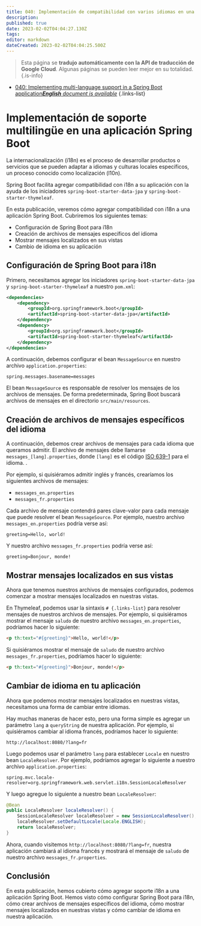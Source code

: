 ```yaml
---
title: 040: Implementación de compatibilidad con varios idiomas en una aplicación Spring Boot
description: 
published: true
date: 2023-02-02T04:04:27.130Z
tags: 
editor: markdown
dateCreated: 2023-02-02T04:04:25.500Z
---
```


> Esta página se **tradujo automáticamente con la API de traducción de Google Cloud**.
Algunas páginas se pueden leer mejor en su totalidad.{.is-info}



- [040: Implementing multi-language support in a Spring Boot application***English** document is available*](/en/Knowledge-base/Spring-Boot/Learning/040-implementing-multi-language-support-in-a-spring-boot-application)
{.links-list}



# Implementación de soporte multilingüe en una aplicación Spring Boot

La internacionalización (i18n) es el proceso de desarrollar productos o servicios que se pueden adaptar a idiomas y culturas locales específicos, un proceso conocido como localización (l10n).

Spring Boot facilita agregar compatibilidad con i18n a su aplicación con la ayuda de los iniciadores `spring-boot-starter-data-jpa` y `spring-boot-starter-thymeleaf`.

En esta publicación, veremos cómo agregar compatibilidad con i18n a una aplicación Spring Boot. Cubriremos los siguientes temas:

* Configuración de Spring Boot para i18n
* Creación de archivos de mensajes específicos del idioma
* Mostrar mensajes localizados en sus vistas
* Cambio de idioma en su aplicación

## Configuración de Spring Boot para i18n

Primero, necesitamos agregar los iniciadores `spring-boot-starter-data-jpa` y `spring-boot-starter-thymeleaf` a nuestro `pom.xml`:

```xml
<dependencies>
    <dependency>
        <groupId>org.springframework.boot</groupId>
        <artifactId>spring-boot-starter-data-jpa</artifactId>
    </dependency>
    <dependency>
        <groupId>org.springframework.boot</groupId>
        <artifactId>spring-boot-starter-thymeleaf</artifactId>
    </dependency>
</dependencies>
```

A continuación, debemos configurar el bean `MessageSource` en nuestro archivo `application.properties`:

```properties
spring.messages.basename=messages
```

El bean `MessageSource` es responsable de resolver los mensajes de los archivos de mensajes. De forma predeterminada, Spring Boot buscará archivos de mensajes en el directorio `src/main/resources`.

## Creación de archivos de mensajes específicos del idioma

A continuación, debemos crear archivos de mensajes para cada idioma que queramos admitir. El archivo de mensajes debe llamarse `messages_[lang].properties`, donde `[lang]` es el código [ISO 639-1](https://en.wikipedia.org/wiki/List_of_ISO_639-1_codes) para el idioma. .

Por ejemplo, si quisiéramos admitir inglés y francés, crearíamos los siguientes archivos de mensajes:

* `messages_en.properties`
* `messages_fr.properties`

Cada archivo de mensaje contendrá pares clave-valor para cada mensaje que puede resolver el bean `MessageSource`. Por ejemplo, nuestro archivo `messages_en.properties` podría verse así:

```properties
greeting=Hello, world!
```

Y nuestro archivo `messages_fr.properties` podría verse así:

```properties
greeting=Bonjour, monde!
```

## Mostrar mensajes localizados en sus vistas

Ahora que tenemos nuestros archivos de mensajes configurados, podemos comenzar a mostrar mensajes localizados en nuestras vistas.

En Thymeleaf, podemos usar la sintaxis `# {.links-list}` para resolver mensajes de nuestros archivos de mensajes. Por ejemplo, si quisiéramos mostrar el mensaje `saludo` de nuestro archivo `messages_en.properties`, podríamos hacer lo siguiente:

```html
<p th:text="#{greeting}">Hello, world!</p>
```

Si quisiéramos mostrar el mensaje de `saludo` de nuestro archivo `messages_fr.properties`, podríamos hacer lo siguiente:

```html
<p th:text="#{greeting}">Bonjour, monde!</p>
```

## Cambiar de idioma en tu aplicación

Ahora que podemos mostrar mensajes localizados en nuestras vistas, necesitamos una forma de cambiar entre idiomas.

Hay muchas maneras de hacer esto, pero una forma simple es agregar un parámetro `lang` a `queryString` de nuestra aplicación. Por ejemplo, si quisiéramos cambiar al idioma francés, podríamos hacer lo siguiente:

```
http://localhost:8080/?lang=fr
```

Luego podemos usar el parámetro `lang` para establecer `Locale` en nuestro bean `LocaleResolver`. Por ejemplo, podríamos agregar lo siguiente a nuestro archivo `application.properties`:

```properties
spring.mvc.locale-resolver=org.springframework.web.servlet.i18n.SessionLocaleResolver
```

Y luego agregue lo siguiente a nuestro bean `LocaleResolver`:

```java
@Bean
public LocaleResolver localeResolver() {
    SessionLocaleResolver localeResolver = new SessionLocaleResolver();
    localeResolver.setDefaultLocale(Locale.ENGLISH);
    return localeResolver;
}
```

Ahora, cuando visitemos `http://localhost:8080/?lang=fr`, nuestra aplicación cambiará al idioma francés y mostrará el mensaje de `saludo` de nuestro archivo `messages_fr.properties`.

## Conclusión

En esta publicación, hemos cubierto cómo agregar soporte i18n a una aplicación Spring Boot. Hemos visto cómo configurar Spring Boot para i18n, cómo crear archivos de mensajes específicos del idioma, cómo mostrar mensajes localizados en nuestras vistas y cómo cambiar de idioma en nuestra aplicación.
